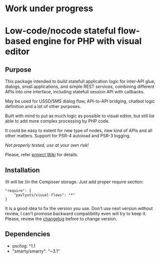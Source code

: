 # Work under progress
# Low-code/nocode stateful flow-based engine for PHP with visual editor

## Purpose

This package intended to build statefull application logic for inter-API glue, dialogs, small applications, and simple REST services, combining different APIs into one interface, including statefull session API with callbacks. 

May be used for USSD/SMS dialog flow, API-to-API bridging, chatbot logic definition and a lot of other purposes.

Built with mind to put as much logic as possible to visual editor, but still be able to add more complex processing by PHP code.

It could be easy to extent for new type of nodes, new kind of APIs and all other matters. Support for PSR-4 autoload and PSR-3 logging.

*Not properly tested, use at your own risk!*

Please, refer [project Wiki](https://github.com/pavlyuts/php-visual-flows/wiki) for details.

## Installation
(It will be }In the Composer storage. Just add proper require section:

    "require": {
        "pavlyuts/visual-flows": "*"
    }
It is a good idea to fix the version you use. Don't use next version without review, I can't promose backward compatibility even will try to keep it. Please, review the [changelog](https://github.com/pavlyuts/php-visual-flows/blob/master/CHANGELOG.md) before to change version.

## Dependencies
- psr/log: ^1.1
- "smarty/smarty": "~3.1"

